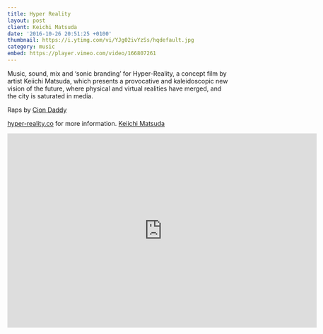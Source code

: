 ```yaml
---
title: Hyper Reality
layout: post
client: Keichi Matsuda
date: '2016-10-26 20:51:25 +0100'
thumbnail: https://i.ytimg.com/vi/YJg02ivYzSs/hqdefault.jpg
category: music
embed: https://player.vimeo.com/video/166807261
---
```


Music, sound, mix and ‘sonic branding’ for Hyper-Reality, a concept film by artist Keiichi Matsuda, which presents a provocative and kaleidoscopic new vision of the future, where physical and virtual realities have merged, and the city is saturated in media.

Raps by [Cion Daddy](https://soundcloud.com/ciondaddy)

[hyper-reality.co](hyper-reality.co) for more information.
[Keiichi Matsuda](http://km.cx/)
<iframe style="border: 0; width: 700px; height: 439px;" src="https://bandcamp.com/EmbeddedPlayer/album=563114535/size=large/bgcol=ffffff/linkcol=333333/artwork=none/transparent=true/" seamless="">[Hyper Reality OST by Skillbard](http://skillbard.bandcamp.com/album/hyper-reality-ost)</iframe>
